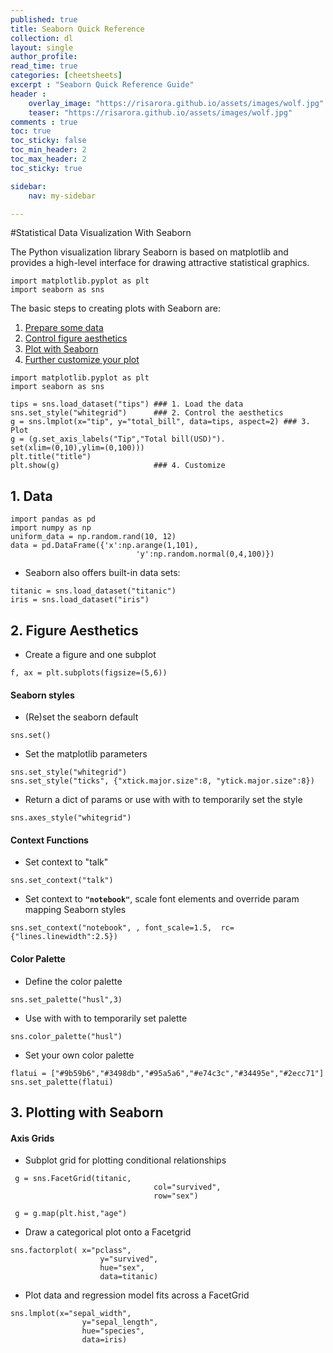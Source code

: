 ```yaml
---
published: true
title: Seaborn Quick Reference
collection: dl
layout: single
author_profile:
read_time: true
categories: [cheetsheets]
excerpt : "Seaborn Quick Reference Guide"
header :
    overlay_image: "https://risarora.github.io/assets/images/wolf.jpg"
    teaser: "https://risarora.github.io/assets/images/wolf.jpg"
comments : true
toc: true
toc_sticky: false
toc_min_header: 2
toc_max_header: 2
toc_sticky: true

sidebar:
    nav: my-sidebar

---
```


#Statistical Data Visualization With Seaborn


The Python visualization library Seaborn is based on matplotlib and provides a high-level interface for drawing attractive statistical graphics.

```
import matplotlib.pyplot as plt
import seaborn as sns
```

The basic steps to creating plots with Seaborn are:
 1. [Prepare some data ](#1-data)
 2. [Control figure aesthetics](#2-figure-aesthetics)
 3. [Plot with Seaborn](#3--plotting-with-seaborn)
 4. [Further customize your plot]()

```
import matplotlib.pyplot as plt
import seaborn as sns

tips = sns.load_dataset("tips") ### 1. Load the data
sns.set_style("whitegrid")      ### 2. Control the aesthetics
g = sns.lmplot(x="tip", y="total_bill", data=tips, aspect=2) ### 3. Plot
g = (g.set_axis_labels("Tip","Total bill(USD)").
set(xlim=(0,10),ylim=(0,100)))
plt.title("title")
plt.show(g)                     ### 4. Customize

```

## <a name="#1-data"></a>1. Data

```
import pandas as pd
import numpy as np
uniform_data = np.random.rand(10, 12)
data = pd.DataFrame({'x':np.arange(1,101),
							'y':np.random.normal(0,4,100)})
```

* Seaborn also offers built-in data sets:

```
titanic = sns.load_dataset("titanic")
iris = sns.load_dataset("iris")
```

## <a name="#2-figure-aesthetics"></a>2. Figure Aesthetics

* Create a figure and one subplot
```
f, ax = plt.subplots(figsize=(5,6))
```

#### Seaborn styles

* (Re)set the seaborn default
```
sns.set()
```

* Set the matplotlib parameters
```
sns.set_style("whitegrid")
sns.set_style("ticks", {"xtick.major.size":8, "ytick.major.size":8})
```

* Return a dict of params or use with with to temporarily set the style
```
sns.axes_style("whitegrid")
```

#### Context Functions
* Set context to "talk"
```
sns.set_context("talk")
```

* Set context to <code>__"notebook"__</code>, scale font elements and override param mapping Seaborn styles
```
sns.set_context("notebook", , font_scale=1.5,  rc={"lines.linewidth":2.5})
```

#### Color Palette

* Define the color palette
```
sns.set_palette("husl",3)
```
* Use with with to temporarily set palette
```
sns.color_palette("husl")
```
* Set your own color palette
```
flatui = ["#9b59b6","#3498db","#95a5a6","#e74c3c","#34495e","#2ecc71"]
sns.set_palette(flatui)
```


## <a name="#3--plotting-with-seaborn"></a>3.  Plotting with Seaborn

#### Axis Grids

* Subplot grid for plotting conditional relationships
```
 g = sns.FacetGrid(titanic,
								col="survived",
								row="sex")
```
```
 g = g.map(plt.hist,"age")
```
* Draw a categorical plot onto a Facetgrid
```
sns.factorplot( x="pclass",
					y="survived",
					hue="sex",
					data=titanic)
```
* Plot data and regression model fits  across a FacetGrid
```
sns.lmplot(x="sepal_width",
				y="sepal_length",
				hue="species",
				data=iris)
```

<!--
				Categorical Plots
 Scatterplot
>>> sns.stripplot(x="species", Scatterplot with one
 y="petal_length", categorical variable
 data=iris)
>>> sns.swarmplot(x="species", Categorical scatterplot with
 y="petal_length", non-overlapping points
 data=iris)
 Bar Chart
>>> sns.barplot(x="sex", Show point estimates and
 y="survived", confidence intervals with
 hue="class", scatterplot glyphs
 data=titanic)
 Count Plot
>>> sns.countplot(x="deck", Show count of observations
 data=titanic,
 palette="Greens_d")
 Point Plot
>>> sns.pointplot(x="class", Show point estimates and
 y="survived", confidence intervals as
 hue="sex", rectangular bars
 data=titanic,
 palette={"male":"g",
 "female":"m"},
 markers=["^","o"],
 linestyles=["-","--"])
 Boxplot
>>> sns.boxplot(x="alive", Boxplot
 y="age",
 hue="adult_male",
 data=titanic)
>>> sns.boxplot(data=iris,orient="h") Boxplot with wide-form data
 Violinplot
>>> sns.violinplot(x="age", Violin plot
 y="sex",
 hue="survived",
 data=titanic)
>>> plot = sns.distplot(data.y, Plot univariate distribution kde=False,
 color="b")
Distribution Plots
>>> h = sns.PairGrid(iris) Subplot grid for plotting pairwise
>>> h = h.map(plt.scatter) relationships
>>> sns.pairplot(iris) Plot pairwise bivariate distributions
>>> i = sns.JointGrid(x="x", Grid for bivariate plot with marginal
 y="y", univariate plots
 data=data)
 Regression Plots
>>> i = i.plot(sns.regplot,
 sns.distplot)
>>> sns.jointplot("sepal_length", Plot bivariate distribution
 "sepal_width",
 data=iris,
 kind='kde')
Matrix Plots
>>> sns.heatmap(uniform_data,vmin=0,vmax=1) Heatmap

>>> plt.title("A Title") Add plot title
>>> plt.ylabel("Survived") Adjust the label of the y-axis
>>> plt.xlabel("Sex") Adjust the label of the x-axis
>>> plt.ylim(0,100) Adjust the limits of the y-axis
>>> plt.xlim(0,10) Adjust the limits of the x-axis
>>> plt.setp(ax,yticks=[0,5]) Adjust a plot property
>>> plt.tight_layout() Adjust subplot params
>>> plt.show() Show the plot
>>> plt.savefig("foo.png") Save the plot as a figure
>>> plt.savefig("foo.png", Save transparent figure
 transparent=True)
>>> sns.regplot(x="sepal_width", Plot data and a linear regression
 y="sepal_length", model fit
 data=iris,
 ax=ax)
>>> g.despine(left=True) Remove left spine
>>> g.set_ylabels("Survived") Set the labels of the y-axis
>>> g.set_xticklabels(rotation=45) Set the tick labels for x
>>> g.set_axis_labels("Survived", Set the axis labels
 "Sex")
>>> h.set(xlim=(0,5), Set the limit and ticks of the
 ylim=(0,5), x-and y-axis
 xticks=[0,2.5,5],
 yticks=[0,2.5,5])
Close & Clear
>>> plt.cla() Clear an axis
>>> plt.clf() Clear an entire figure
>>> plt.close() Close a window
5
Also see Lists, NumPy & Pandas
Also see Matplotlib
Also see Matplotlib
Also see Matplotlib
Also see Matplotlib

Axisgrid Objects


Plot


-->
